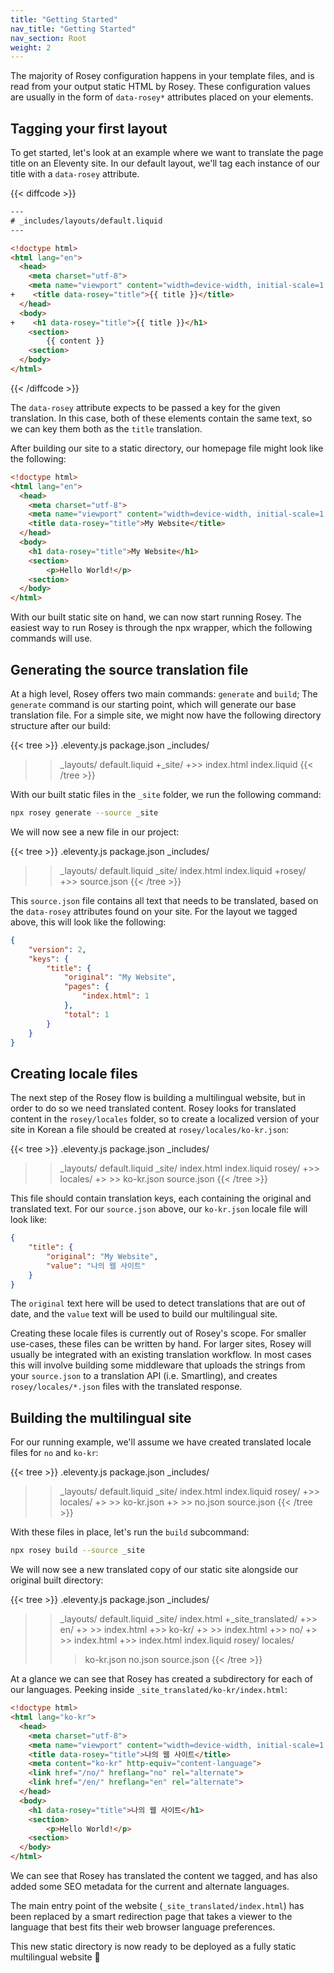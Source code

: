 ```yaml
---
title: "Getting Started"
nav_title: "Getting Started"
nav_section: Root
weight: 2
---
```


The majority of Rosey configuration happens in your template files, and is read from your output static HTML by Rosey. These configuration values are usually in the form of `data-rosey*` attributes placed on your elements.

## Tagging your first layout

To get started, let's look at an example where we want to translate the page title on an Eleventy site. In our default layout, we'll tag each instance of our title with a `data-rosey` attribute.

{{< diffcode >}}
```html
---
# _includes/layouts/default.liquid
---

<!doctype html>
<html lang="en">
  <head>
    <meta charset="utf-8">
    <meta name="viewport" content="width=device-width, initial-scale=1.0">
+    <title data-rosey="title">{{ title }}</title>
  </head>
  <body>
+    <h1 data-rosey="title">{{ title }}</h1>
    <section>
        {{ content }}
    <section>
  </body>
</html>
```
{{< /diffcode >}}

The `data-rosey` attribute expects to be passed a key for the given translation. In this case, both of these elements contain the same text, so we can key them both as the `title` translation.

After building our site to a static directory, our homepage file might look like the following:

```html
<!doctype html>
<html lang="en">
  <head>
    <meta charset="utf-8">
    <meta name="viewport" content="width=device-width, initial-scale=1.0">
    <title data-rosey="title">My Website</title>
  </head>
  <body>
    <h1 data-rosey="title">My Website</h1>
    <section>
        <p>Hello World!</p>
    <section>
  </body>
</html>
```

With our built static site on hand, we can now start running Rosey. The easiest way to run Rosey is through the npx wrapper, which the following commands will use.

## Generating the source translation file

At a high level, Rosey offers two main commands: `generate` and `build`; The `generate` command is our starting point, which will generate our base translation file. For a simple site, we might now have the following directory structure after our build:

{{< tree >}}
.eleventy.js
package.json
_includes/
>> _layouts/
   >> default.liquid
+_site/
+>> index.html
index.liquid
{{< /tree >}}

With our built static files in the `_site` folder, we run the following command:

```bash
npx rosey generate --source _site
```

We will now see a new file in our project:

{{< tree >}}
.eleventy.js
package.json
_includes/
>> _layouts/
   >> default.liquid
_site/
>> index.html
index.liquid
+rosey/
+>> source.json
{{< /tree >}}

This `source.json` file contains all text that needs to be translated, based on the `data-rosey` attributes found on your site. For the layout we tagged above, this will look like the following:

```json
{
    "version": 2,
    "keys": {
        "title": {
            "original": "My Website",
            "pages": {
                "index.html": 1
            },
            "total": 1
        }
    }
}
```

## Creating locale files

The next step of the Rosey flow is building a multilingual website, but in order to do so we need translated content. Rosey looks for translated content in the `rosey/locales` folder, so to create a localized version of your site in Korean a file should be created at `rosey/locales/ko-kr.json`:

{{< tree >}}
.eleventy.js
package.json
_includes/
>> _layouts/
   >> default.liquid
_site/
>> index.html
index.liquid
rosey/
+>> locales/
+>  >> ko-kr.json
>> source.json
{{< /tree >}}

This file should contain translation keys, each containing the original and translated text. For our `source.json` above, our `ko-kr.json` locale file will look like:

```json
{
    "title": {
        "original": "My Website",
    	"value": "나의 웹 사이트"
    }
}
```

The `original` text here will be used to detect translations that are out of date, and the `value` text will be used to build our multilingual site.

Creating these locale files is currently out of Rosey's scope. For smaller use-cases, these files can be written by hand. For larger sites, Rosey will usually be integrated with an existing translation workflow. In most cases this will involve building some middleware that uploads the strings from your `source.json` to a translation API (i.e. Smartling), and creates `rosey/locales/*.json` files with the translated response.

## Building the multilingual site

For our running example, we'll assume we have created translated locale files for `no` and `ko-kr`:

{{< tree >}}
.eleventy.js
package.json
_includes/
>> _layouts/
   >> default.liquid
_site/
>> index.html
index.liquid
rosey/
+>> locales/
+>  >> ko-kr.json
+>  >> no.json
>> source.json
{{< /tree >}}

With these files in place, let's run the `build` subcommand:

```bash
npx rosey build --source _site
```

We will now see a new translated copy of our static site alongside our original built directory:

{{< tree >}}
.eleventy.js
package.json
_includes/
>> _layouts/
   >> default.liquid
_site/
>> index.html
+_site_translated/
+>> en/
+>  >> index.html
+>> ko-kr/
+>  >> index.html
+>> no/
+>  >> index.html
+>> index.html
index.liquid
rosey/
>> locales/
>  >> ko-kr.json
>  >> no.json
>> source.json
{{< /tree >}}

At a glance we can see that Rosey has created a subdirectory for each of our languages. Peeking inside `_site_translated/ko-kr/index.html`:

```html
<!doctype html>
<html lang="ko-kr">
  <head>
    <meta charset="utf-8">
    <meta name="viewport" content="width=device-width, initial-scale=1.0">
    <title data-rosey="title">나의 웹 사이트</title>
    <meta content="ko-kr" http-equiv="content-language">
    <link href="/no/" hreflang="no" rel="alternate">
    <link href="/en/" hreflang="en" rel="alternate">
  </head>
  <body>
    <h1 data-rosey="title">나의 웹 사이트</h1>
    <section>
        <p>Hello World!</p>
    <section>
  </body>
</html>
```

We can see that Rosey has translated the content we tagged, and has also added some SEO metadata for the current and alternate languages.

The main entry point of the website (`_site_translated/index.html`) has been replaced by a smart redirection page that takes a viewer to the language that best fits their web browser language preferences.

This new static directory is now ready to be deployed as a fully static multilingual website 🎉
